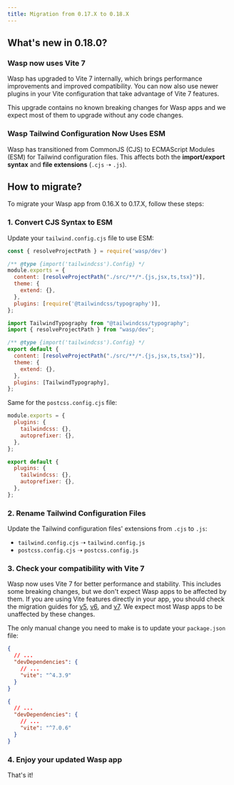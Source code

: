 ```yaml
---
title: Migration from 0.17.X to 0.18.X
---
```


## What's new in 0.18.0?

### Wasp now uses Vite 7

Wasp has upgraded to Vite 7 internally, which brings performance improvements and improved compatibility. You can now also use newer plugins in your Vite configuration that take advantage of Vite 7 features.

This upgrade contains no known breaking changes for Wasp apps and we expect most of them to upgrade without any code changes.

### Wasp Tailwind Configuration Now Uses ESM

Wasp has transitioned from CommonJS (CJS) to ECMAScript Modules (ESM) for Tailwind configuration files.
This affects both the **import/export syntax** and **file extensions** (`.cjs` ➝ `.js`).

## How to migrate?

To migrate your Wasp app from 0.16.X to 0.17.X, follow these steps:

### 1. Convert CJS Syntax to ESM

Update your `tailwind.config.cjs` file to use ESM:

<Tabs>
<TabItem value="before" label="Before">

```js title="tailwind.config.cjs"
const { resolveProjectPath } = require('wasp/dev')

/** @type {import('tailwindcss').Config} */
module.exports = {
  content: [resolveProjectPath("./src/**/*.{js,jsx,ts,tsx}")],
  theme: {
    extend: {},
  },
  plugins: [require('@tailwindcss/typography')],
};
```

</TabItem>
<TabItem value="after" label="After">

```js title="tailwind.config.cjs"
import TailwindTypography from "@tailwindcss/typography";
import { resolveProjectPath } from "wasp/dev";

/** @type {import('tailwindcss').Config} */
export default {
  content: [resolveProjectPath("./src/**/*.{js,jsx,ts,tsx}")],
  theme: {
    extend: {},
  },
  plugins: [TailwindTypography],
};
```

</TabItem>
</Tabs>

Same for the `postcss.config.cjs` file:

<Tabs>
<TabItem value="before" label="Before">

```js title="postcss.config.cjs"
module.exports = {
  plugins: {
    tailwindcss: {},
    autoprefixer: {},
  },
};
```

</TabItem>
<TabItem value="after" label="After">

```js title="postcss.config.cjs"
export default {
  plugins: {
    tailwindcss: {},
    autoprefixer: {},
  },
};
```

</TabItem>
</Tabs>


### 2. Rename Tailwind Configuration Files

Update the Tailwind configuration files' extensions from `.cjs` to `.js`:
- `tailwind.config.cjs` ➝ `tailwind.config.js`
- `postcss.config.cjs` ➝ `postcss.config.js`

### 3. Check your compatibility with Vite 7

Wasp now uses Vite 7 for better performance and stability. This includes some breaking changes, but we don't expect Wasp apps to be affected by them. If you are using Vite features directly in your app, you should check the migration guides for [v5](https://v5.vite.dev/guide/migration.html), [v6](https://v6.vite.dev/guide/migration.html), and [v7](https://v7.vite.dev/guide/migration.html). We expect most Wasp apps to be unaffected by these changes.

The only manual change you need to make is to update your `package.json` file:

<Tabs>
<TabItem value="before" label="Before">

```json title="package.json"
{
  // ...
  "devDependencies": {
    // ...
    "vite": "^4.3.9"
  }
}
```

</TabItem>
<TabItem value="after" label="After">

```json title="package.json"
{
  // ...
  "devDependencies": {
    // ...
    "vite": "^7.0.6"
  }
}
```

</TabItem>
</Tabs>

### 4. Enjoy your updated Wasp app

That's it!
